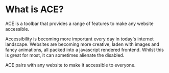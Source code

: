 # What is ACE?
ACE is a toolbar that provides a range of features to make any website accessible. 

Accessibility is becoming more important every day in today's internet landscape. 
Websites are becoming more creative, laden with images and fancy animations, all packed into a javascript rendered frontend.
Whilst this is great for most, it can sometimes alienate the disabled.

ACE pairs with any website to make it accessible to everyone.
